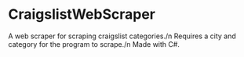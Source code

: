 # CraigslistWebScraper
A web scraper for scraping craigslist categories./n
Requires a city and category for the program to scrape./n
Made with C#.
